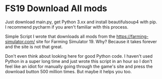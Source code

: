 # FS19 Download All mods

Just download main.py, get Python 3.xx and install beautifulsoup4 with pip. I recommend pycharm if you aren't familiar with this process.

Simple Script I wrote that downloads all mods from the https://farming-simulator.com/ site for Farming Simulator 19. Why? 
Because it takes forever and the site is not that great.

Don't even think about looking here for good Python code. I haven't used Python in a super long time and just wrote this script in an hour so I don't feel like an idiot for manually going through the game's site and press the download button 500 million times. But maybe it helps you too.
